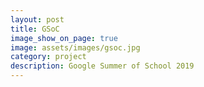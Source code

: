 ```yaml
---
layout: post
title: GSoC
image_show_on_page: true
image: assets/images/gsoc.jpg
category: project
description: Google Summer of School 2019
---
```

